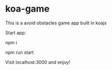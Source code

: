# koa-game

This is a avoid obstacles game app built in koajs

Start app:

npm i

npm run start

Visit localhost:3000 and enjoy!
